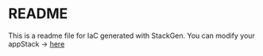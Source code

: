 # README
This is a readme file for IaC generated with StackGen.
You can modify your appStack -> [here](http://main.dev.stackgen.com/appstacks/f219eac3-956e-46c8-911a-080a5788b5eb)
